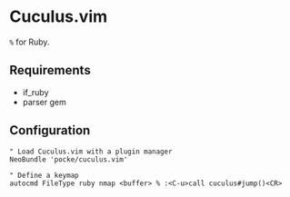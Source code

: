 Cuculus.vim
===

`%` for Ruby.

Requirements
---


* if_ruby
* parser gem

Configuration
---

```vim
" Load Cuculus.vim with a plugin manager
NeoBundle 'pocke/cuculus.vim'

" Define a keymap
autocmd FileType ruby nmap <buffer> % :<C-u>call cuculus#jump()<CR>
```
